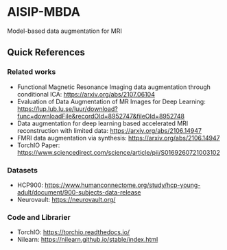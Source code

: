 # AISIP-MBDA
Model-based data augmentation for MRI 

## Quick References

### Related works
* Functional Magnetic Resonance Imaging data augmentation through conditional ICA: https://arxiv.org/abs/2107.06104
* Evaluation of Data Augmentation of MR Images for Deep Learning: https://lup.lub.lu.se/luur/download?func=downloadFile&recordOId=8952747&fileOId=8952748
* Data augmentation for deep learning based accelerated MRI reconstruction with limited data: https://arxiv.org/abs/2106.14947
* FMRI data augmentation via synthesis: https://arxiv.org/abs/2106.14947
* TorchIO Paper: https://www.sciencedirect.com/science/article/pii/S0169260721003102

### Datasets
* HCP900: https://www.humanconnectome.org/study/hcp-young-adult/document/900-subjects-data-release
* Neurovault: https://neurovault.org/

### Code and Librarier
* TorchIO: https://torchio.readthedocs.io/
* Nilearn: https://nilearn.github.io/stable/index.html
